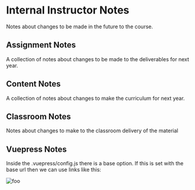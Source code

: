 # Internal Instructor Notes

Notes about changes to be made in the future to the course.

## Assignment Notes

A collection of notes about changes to be made to the deliverables for next year.

## Content Notes

A collection of notes about changes to make the curriculum for next year.

## Classroom Notes

Notes about changes to make to the classroom delivery of the material

## Vuepress Notes

Inside the .vuepress/config.js there is a base option. If this is set with the base url then we can use links like this:

<img :src="$withBase('/foo.png')" alt="foo">
